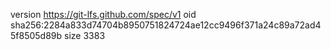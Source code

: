 version https://git-lfs.github.com/spec/v1
oid sha256:2284a833d74704b8950751824724ae12cc9496f371a24c89a72ad45f8505d89b
size 3383
